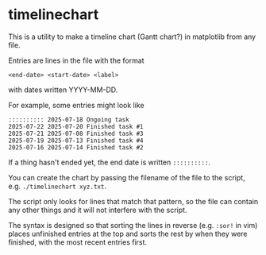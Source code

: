 # timelinechart

This is a utility to make a timeline chart (Gantt chart?) in matplotlib from any file.

Entries are lines in the file with the format

```
<end-date> <start-date> <label>
```

with dates written YYYY-MM-DD.

For example, some entries might look like

```
:::::::::: 2025-07-18 Ongoing task
2025-07-22 2025-07-20 Finished task #1
2025-07-21 2025-07-08 Finished task #3
2025-07-19 2025-07-13 Finished task #4
2025-07-16 2025-07-14 Finished task #2
```

If a thing hasn't ended yet, the end date is written `::::::::::`.

You can create the chart by passing the filename of the file to the script, e.g. `./timelinechart xyz.txt`.

The script only looks for lines that match that pattern, so the file can contain any other things and it will not interfere with the script.

The syntax is designed so that sorting the lines in reverse (e.g. `:sor!` in vim) places unfinished entries at the top and sorts the rest by when they were finished, with the most recent entries first.
